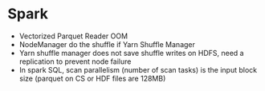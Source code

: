 # Spark
- Vectorized Parquet Reader OOM 
- NodeManager do the shuffle if Yarn Shuffle Manager
- Yarn shuffle manager does not save shuffle writes on HDFS, need a replication to prevent node failure 
- In spark SQL, scan parallelism (number of scan tasks) is the input block size (parquet on CS or HDF files are 128MB)
<!--stackedit_data:
eyJoaXN0b3J5IjpbMTYxMjgwMTMzMiwtMTA2NjA3MTc4NV19
-->